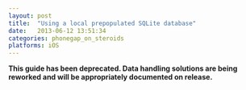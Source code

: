 ```yaml
---
layout: post
title:  "Using a local prepopulated SQLite database"
date:   2013-06-12 13:51:34
categories: phonegap_on_steroids
platforms: iOS
---
```


**This guide has been deprecated. Data handling solutions are being reworked and will be appropriately documented on release.**